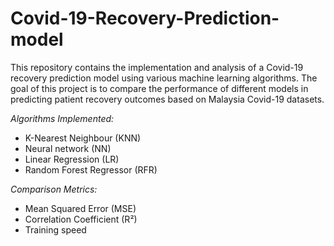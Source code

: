 # Covid-19-Recovery-Prediction-model
This repository contains the implementation and analysis of a Covid-19 recovery prediction model using various machine learning algorithms. The goal of this project is to compare the performance of different models in predicting patient recovery outcomes based on Malaysia Covid-19 datasets.

*Algorithms Implemented:*
- K-Nearest Neighbour (KNN)
- Neural network (NN)
- Linear Regression (LR)
- Random Forest Regressor (RFR)

*Comparison Metrics:*
- Mean Squared Error (MSE)
- Correlation Coefficient (R²)
- Training speed

